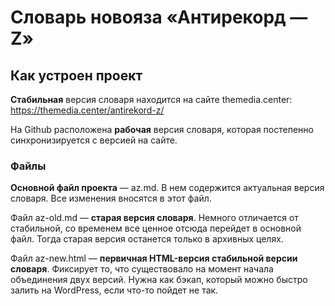 
# Словарь новояза «Антирекорд — Z»

## Как устроен проект

**Стабильная** версия словаря находится на сайте themedia.center: <https://themedia.center/antirekord-z/>

На Github расположена **рабочая** версия словаря, которая постепенно синхронизируется с версией на сайте.

### Файлы

**Основной файл проекта** — az.md. В нем содержится актуальная версия словаря. Все изменения вносятся в этот файл.

Файл az-old.md — **старая версия словаря**. Немного отличается от стабильной, со временем все ценное отсюда перейдет в основной файл. Тогда старая версия останется только в архивных целях.

Файл az-new.html — **первичная HTML-версия стабильной версии словаря**.  Фиксирует то, что существовало на момент начала объединения двух версий. Нужна как бэкап, который можно быстро залить на WordPress, если что-то пойдет не так.
